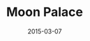 --- 
title: "Moon Palace" 
excerpt: ""
slug: moon-palace
category: "Read"
subcategory: "Book"
date: 2015-03-07
listingOnly: true
--- 
